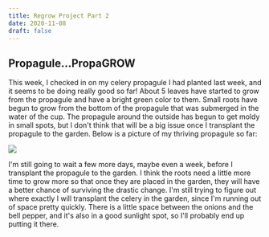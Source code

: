 ```yaml
---
title: Regrow Project Part 2
date: 2020-11-08
draft: false
---
```


## [](#header-1)Propagule...PropaGROW
This week, I checked in on my celery propagule I had planted last week, and it seems to be doing really good so far! About 5 leaves have started to grow from the propagule and have a bright green color to them. Small roots have begun to grow from the bottom of the propagule that was submerged in the water of the cup. The propagule around the outside has begun to get moldy in small spots, but I don't think that will be a big issue once I transplant the propagule to the garden. Below is a picture of my thriving propagule so far:

![](/assets/2020-11-08-Regrow-Project/1.jpg)

I'm still going to wait a few more days, maybe even a week, before I transplant the propagule to the garden. I think the roots need a little more time to grow more so that once they are placed in the garden, they will have a better chance of surviving the drastic change. I'm still trying to figure out where exactly I will transplant the celery in the garden, since I'm running out of space pretty quickly. There is a little space between the onions and the bell pepper, and it's also in a good sunlight spot, so I'll probably end up putting it there.
